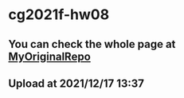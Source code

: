 # cg2021f-hw08

## You can check the whole page at [MyOriginalRepo](https://github.com/t109598105/three-dicom-viewer-demo)
## Upload at 2021/12/17 13:37